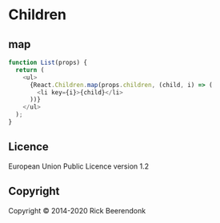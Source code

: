 # Children

## map

```js
function List(props) {
  return (
    <ul>
      {React.Children.map(props.children, (child, i) => (
        <li key={i}>{child}</li>
      ))}
    </ul>
  );
}
```

## Licence

European Union Public Licence version 1.2

## Copyright

Copyright © 2014-2020 Rick Beerendonk
